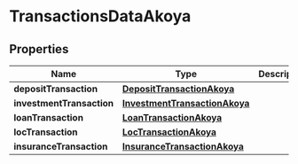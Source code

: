 

# TransactionsDataAkoya


## Properties

| Name | Type | Description | Notes |
|------------ | ------------- | ------------- | -------------|
|**depositTransaction** | [**DepositTransactionAkoya**](DepositTransactionAkoya.md) |  |  [optional] |
|**investmentTransaction** | [**InvestmentTransactionAkoya**](InvestmentTransactionAkoya.md) |  |  [optional] |
|**loanTransaction** | [**LoanTransactionAkoya**](LoanTransactionAkoya.md) |  |  [optional] |
|**locTransaction** | [**LocTransactionAkoya**](LocTransactionAkoya.md) |  |  [optional] |
|**insuranceTransaction** | [**InsuranceTransactionAkoya**](InsuranceTransactionAkoya.md) |  |  [optional] |



